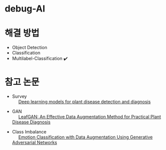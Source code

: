# debug-AI

# 해결 방법
  * Object Detection
  * Classification
  * Multilabel-Classification ✔️

# 참고 논문
  * Survey
  <span><br>&nbsp;&nbsp;&nbsp;&nbsp; </span>
  [Deep learning models for plant disease detection and diagnosis](https://www.sciencedirect.com/science/article/abs/pii/S0168169917311742)
  
  * GAN
  <span><br>&nbsp;&nbsp;&nbsp;&nbsp; </span>
  [LeafGAN: An Effective Data Augmentation Method for Practical Plant Disease Diagnosis](https://arxiv.org/pdf/2002.10100.pdf)
  
  * Class Imbalance 
  <span><br>&nbsp;&nbsp;&nbsp;&nbsp; </span>
  [Emotion Classification with Data Augmentation Using Generative Adversarial Networks](https://arxiv.org/pdf/1711.00648.pdf)
    
